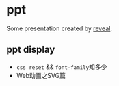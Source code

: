 # ppt

Some presentation created by [reveal](https://github.com/hakimel/reveal.js/).

## ppt display

+ `css reset` && `font-family`知多少
+ Web动画之SVG篇
